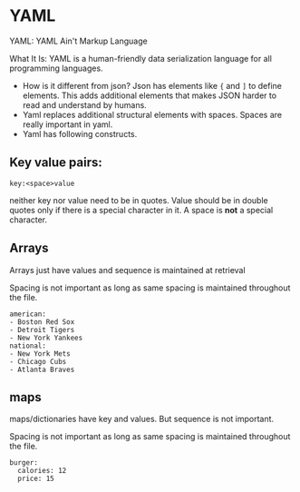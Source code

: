 # YAML

YAML: YAML Ain't Markup Language

What It Is:
  YAML is a human-friendly data serialization
  language for all programming languages.

- How is it different from json? Json has elements like `{` and `]` to define elements. This adds additional elements that makes JSON harder to read and understand by humans.
- Yaml replaces additional structural elements with spaces. Spaces are really important in yaml.
- Yaml has following constructs.

## Key value pairs:

```
key:<space>value
```
neither key nor value need to be in quotes. Value should be in double quotes only if there is a special character in it. A space is **not** a special character.



## Arrays

Arrays just have values and sequence is maintained at retrieval

Spacing is not important as long as same spacing is maintained throughout the file.

```
american:
- Boston Red Sox
- Detroit Tigers
- New York Yankees
national:
- New York Mets
- Chicago Cubs
- Atlanta Braves
```

## maps

maps/dictionaries have key and values. But sequence is not important.

Spacing is not important as long as same spacing is maintained throughout the file.

```
burger:
  calories: 12
  price: 15
```

